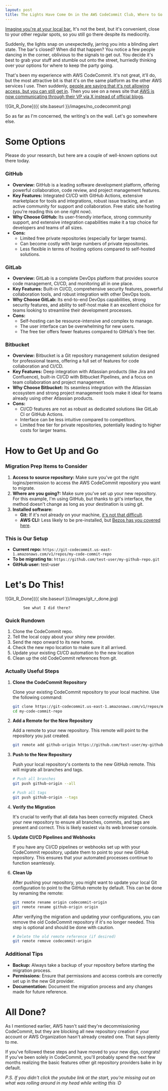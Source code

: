```yaml
---
layout: post
title: The Lights Have Come On in the AWS CodeCommit Club, Where to Go Now?
---
```


[Imagine you're at your local bar.](https://www.youtube.com/watch?v=xGytDsqkQY8) It's not the best, but it's convenient, close to your other regular spots, so you still go there despite its mediocrity.

Suddenly, the lights snap on unexpectedly, jarring you into a blinding alert state. The bar's closed? When did that happen? You notice a few people dancing in the corner, oblivious to the signals to get out. You decide it's best to grab your stuff and stumble out onto the street, hurriedly thinking over your options for where to keep the party going.

That's been my experience with AWS CodeCommit. It's not great, it'll do, but the most attractive bit is that it's on the same platform as the other AWS services I use. Then suddenly, [people are saying that it's not allowing access, but you can still get in](https://github.com/SummitRoute/aws_breaking_changes/?utm_source=substack&utm_medium=email). Then you see on a news site that [AWS is now communicating through their VP via X instead of official blogs](https://x.com/jeffbarr/status/1818461689920344321).

![Git_R_Done]({{ site.baseurl }}/images/no_codecommit.png)

So as far as I'm concerned, the writing's on the wall. Let's go somewhere else.

# Some Options

Please do your research, but here are a couple of well-known options out there today.

### GitHub
   - **Overview:** GitHub is a leading software development platform, offering powerful collaboration, code review, and project management features.
   - **Key Features:** Integrated CI/CD with GitHub Actions, extensive marketplace for tools and integrations, robust issue tracking, and an active community for support and collaboration. Free static site hosting (you're reading this on one right now).
   - **Why Choose GitHub:** Its user-friendly interface, strong community support, and extensive integration capabilities make it a top choice for developers and teams of all sizes.
   - **Cons:**
     - Limited free private repositories (especially for larger teams).
     - Can become costly with large numbers of private repositories.
     - Less flexible in terms of hosting options compared to self-hosted solutions.

### GitLab
   - **Overview:** GitLab is a complete DevOps platform that provides source code management, CI/CD, and monitoring all in one place.
   - **Key Features:** Built-in CI/CD, comprehensive security features, powerful collaboration tools, and robust integration with other DevOps tools.
   - **Why Choose GitLab:** Its end-to-end DevOps capabilities, strong security features, and ability to self-host make it an excellent choice for teams looking to streamline their development processes.
   - **Cons:**
     - Self-hosting can be resource-intensive and complex to manage.
     - The user interface can be overwhelming for new users.
     - The free tier offers fewer features compared to GitHub's free tier.

### Bitbucket
   - **Overview:** Bitbucket is a Git repository management solution designed for professional teams, offering a full set of features for code collaboration and CI/CD.
   - **Key Features:** Deep integration with Atlassian products (like Jira and Confluence), built-in CI/CD with Bitbucket Pipelines, and a focus on team collaboration and project management.
   - **Why Choose Bitbucket:** Its seamless integration with the Atlassian ecosystem and strong project management tools make it ideal for teams already using other Atlassian products.
   - **Cons:**
     - CI/CD features are not as robust as dedicated solutions like GitLab CI or GitHub Actions.
     - Interface can be less intuitive compared to competitors.
     - Limited free tier for private repositories, potentially leading to higher costs for larger teams.

# How to Get Up and Go

### Migration Prep Items to Consider

1. **Access to source repository:** Make sure you've got the right logins/permission to access the AWS CodeCommit repository you want to migrate.
2. **Where are you going?:** Make sure you've set up your new repository. For this example, I'm using GitHub, but thanks to git's interface, the method doesn't change as long as your destination is using git.
3. **Installed software:**
    - **Git:** If it's not already on your machine, [it's not that difficult](https://git-scm.com/book/en/v2/Getting-Started-Installing-Git).
    - **AWS CLI:** Less likely to be pre-installed, but [Bezos has you covered here](https://docs.aws.amazon.com/cli/latest/userguide/getting-started-install.html).

### This is Our Setup

* **Current repo:** `https://git-codecommit.us-east-1.amazonaws.com/v1/repos/my-code-commit-repo`
* **To be migrating to:** `https://github.com/test-user/my-github-repo.git`
* **GitHub user:** test-user

# Let's Do This!

![Git_R_Done]({{ site.baseurl }}/images/git_r_done.jpg)

            See what I did there?

### Quick Rundown

1. Clone the CodeCommit repo.
1. Tell the local copy about your shiny new provider.
1. Send the repo onward to its new home.
1. Check the new repo location to make sure it all arrived.
1. Update your existing CI/CD automation to the new location
1. Clean up the old CodeCommit references from git.

### Actually Useful Steps

1. **Clone the CodeCommit Repository**

    Clone your existing CodeCommit repository to your local machine. Use the following command:

    ```sh
    git clone https://git-codecommit.us-east-1.amazonaws.com/v1/repos/my-code-commit-repo
    cd my-code-commit-repo
    ```

2. **Add a Remote for the New Repository**

    Add a remote to your new repository. This remote will point to the repository you just created.

    ```sh
    git remote add github-origin https://github.com/test-user/my-github-repo.git
    ```

3. **Push to the New Repository**

    Push your local repository's contents to the new GitHub remote. This will migrate all branches and tags.

    ```sh
    # Push all branches
    git push github-origin --all

    # Push all tags
    git push github-origin --tags
    ```

4. **Verify the Migration**

    It's crucial to verify that all data has been correctly migrated. Check your new repository to ensure all branches, commits, and tags are present and correct. This is likely easiest via its web browser console.

5. **Update CI/CD Pipelines and Webhooks**

    If you have any CI/CD pipelines or webhooks set up with your CodeCommit repository, update them to point to your new GitHub repository. This ensures that your automated processes continue to function seamlessly.

6. **Clean Up**

    After pushing your repository, you might want to update your local Git configuration to point to the GitHub remote by default. This can be done by renaming the remote:

    ```sh
    git remote rename origin codecommit-origin
    git remote rename github-origin origin
    ```

    After verifying the migration and updating your configurations, you can remove the old CodeCommit repository if it's no longer needed. This step is optional and should be done with caution.

    ```sh
    # Delete the old remote reference (if desired)
    git remote remove codecommit-origin
    ```

### Additional Tips

* **Backup:** Always take a backup of your repository before starting the migration process.
* **Permissions:** Ensure that permissions and access controls are correctly set up in the new Git provider.
* **Documentation:** Document the migration process and any changes made for future reference.

# All Done?

As I mentioned earlier, AWS hasn't said they're decommissioning CodeCommit, but they are blocking all new repository creation if your account or AWS Organization hasn't already created one. That says plenty to me.

If you've followed these steps and have moved to your new digs, congrats! If you've been solely in CodeCommit, you'll probably spend the next few months realizing the basic features other git repository providers bake in by default.

*P.S. If you didn't click the youtube link at the start, you're missing out on what was rolling around in my head while writing this :D*
